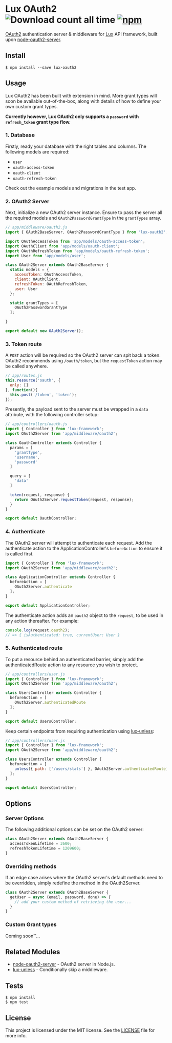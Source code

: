 Lux OAuth2 ![Download count all time](https://img.shields.io/npm/dt/lux-oauth2.svg) [![npm](https://img.shields.io/npm/v/lux-oauth2.svg)](https://www.npmjs.com/package/lux-oauth2)
======

[OAuth2](https://oauth.net/2/) authentication server & middleware for [Lux](https://github.com/postlight/lux) API framework, built upon [node-oauth2-server](https://github.com/oauthjs/node-oauth2-server).

## Install

    $ npm install --save lux-oauth2

## Usage
Lux OAuth2 has been built with extension in mind. More grant types will soon be available out-of-the-box, along with details of how to define your own custom grant types.

**Currently however, Lux OAuth2 only supports a `password` with `refresh_token` grant type flow.**

### 1. Database
Firstly, ready your database with the right tables and columns. The following models are required:

- `user`
- `oauth-access-token`
- `oauth-client`
- `oauth-refresh-token`

Check out the example models and migrations in the test app.

### 2. OAuth2 Server
Next, initialize a new OAuth2 server instance. Ensure to pass the server all the required models and `OAuth2PasswordGrantType` in the `grantTypes` array.

```js
// app/middleware/oauth2.js
import { OAuth2BaseServer, OAuth2PasswordGrantType } from 'lux-oauth2';

import OAuthAccessToken from 'app/models/oauth-access-token';
import OAuthClient from 'app/models/oauth-client';
import OAuthRefreshToken from 'app/models/oauth-refresh-token';
import User from 'app/models/user';

class OAuth2Server extends OAuth2BaseServer {
  static models = {
    accessToken: OAuthAccessToken,
    client: OAuthClient,
    refreshToken: OAuthRefreshToken,
    user: User
  };

  static grantTypes = [
    OAuth2PasswordGrantType
  ];

}

export default new OAuth2Server();
```

### 3. Token route

A `POST` action will be required so the OAuth2 server can spit back a token. OAuth2 recommends using `/oauth/token`, but the `requestToken` action may be called anywhere.

```js
// app/routes.js
this.resource('oauth', {
  only: []
}, function(){
  this.post('/token', 'token');
});
```

Presently, the payload sent to the server must be wrapped in a `data` attribute, with the following controller setup:

```js
// app/controllers/oauth.js
import { Controller } from 'lux-framework';
import OAuth2Server from 'app/middleware/oauth2';

class OauthController extends Controller {
  params = [
    'grantType',
    'username',
    'password'
  ]

  query = [
    'data'
  ]

  token(request, response) {
    return OAuth2Server.requestToken(request, response);
  }
}

export default OauthController;
```

### 4. Authenticate
The OAuth2 server will attempt to authenticate each request. Add the authenticate action to the ApplicationController's `beforeAction` to ensure it is called first.

```js
import { Controller } from 'lux-framework';
import OAuth2Server from 'app/middleware/oauth2';

class ApplicationController extends Controller {
  beforeAction = [
    OAuth2Server.authenticate
  ];
}

export default ApplicationController;
```

The authenticate action adds an `oauth2` object to the `request`, to be used in any action thereafter. For example:

```js
console.log(request.oauth2);
// => { isAuthenticated: true, currentUser: User }
```

### 5. Authenticated route
To put a resource behind an authenticated barrier, simply add the authenticatedRoute action to any resource you wish to protect.

```js
// app/controllers/user.js
import { Controller } from 'lux-framework';
import OAuth2Server from 'app/middleware/oauth2';

class UsersController extends Controller {
  beforeAction = [
    OAuth2Server.authenticatedRoute
  ];
}

export default UsersController;
```

Keep certain endpoints from requiring authentication using [lux-unless](https://github.com/nickschot/lux-unless):

```js
// app/controllers/user.js
import { Controller } from 'lux-framework';
import OAuth2Server from 'app/middleware/oauth2';

class UsersController extends Controller {
  beforeAction = [
    unless({ path: ['/users/stats'] }, OAuth2Server.authenticatedRoute)
  ];
}

export default UsersController;
```

## Options

### Server Options

The following additional options can be set on the OAuth2 server:

```js
class OAuth2Server extends OAuth2BaseServer {
  accessTokenLifetime = 3600;
  refreshTokenLifetime = 1209600;
}
```

### Overriding methods

If an edge case arises where the OAuth2 server's default methods need to be overridden, simply redefine the method in the OAuth2Server.

```js
class OAuth2Server extends OAuth2BaseServer {
  getUser = async (email, password, done) => {
    // add your custom method of retrieving the user...
  }
}
```

### Custom Grant types

Coming soon™...

## Related Modules

- [node-oauth2-server](https://github.com/oauthjs/node-oauth2-server) - OAuth2 server in Node.js.
- [lux-unless](https://github.com/nickschot/lux-unless) - Conditionally skip a middleware.

## Tests

    $ npm install
    $ npm test

## License
This project is licensed under the MIT license. See the [LICENSE](LICENSE) file for more info.
